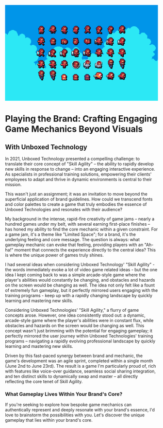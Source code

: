 <img src="images/skill-swap.png" class="main-image" />

# Playing the Brand: Crafting Engaging Game Mechanics Beyond Visuals
## With Unboxed Technology

In 2021, Unboxed Technology presented a compelling challenge: to translate their core concept of "Skill Agility" – the ability to rapidly develop new skills in response to change – into an engaging interactive experience. As specialists in professional training solutions, empowering their clients' employees to adapt and thrive in dynamic environments is central to their mission.

This wasn't just an assignment; it was an invitation to move beyond the superficial application of brand guidelines. How could we transcend fonts and color palettes to create a game that truly embodies the essence of Unboxed Technologies and resonates with their audience?

My background in the intense, rapid-fire creativity of game jams – nearly a hundred games under my belt, with several earning first-place finishes – has honed my ability to find the core mechanic within a given constraint. For a game jam, it's a theme like "Limited Space"; for a brand, it's the underlying feeling and core message. The question is always: what gameplay mechanic can evoke that feeling, providing players with an "Ah-ha!" moment that connects the experience directly to the central idea? This is where the unique power of games truly shines.

I had several ideas when considering Unboxed Technology' "Skill Agility" - the words immediately evoke a lot of video game related ideas - but the one idea I kept coming back to was a simple arcade-style game where the player's abilities would constantly be changing, and obstacles and hazards on the screen would be changing as well. The idea not only felt like a fount of extremely fun gameplay, but it perfectly mirrored users engaging with the training programs - keep up with a rapidly changing landscape by quickly learning and mastering new skills.

Considering Unboxed Technologies' "Skill Agility," a flurry of game concepts arose. However, one idea consistently stood out: a dynamic, arcade-style game where the player's abilities were in constant flux, while obstacles and hazards on the screen would be changing as well. This concept wasn't just brimming with the potential for engaging gameplay; it perfectly mirrored the user journey within Unboxed Technologies' training programs – navigating a rapidly evolving professional landscape by quickly learning and mastering new skills.

Driven by this fast-paced synergy between brand and mechanic, the game's development was an agile sprint, completed within a single month (June 2nd to June 23rd). The result is a game I'm particularly proud of, rich with features like voice-over guidance, seamless social sharing integration, and ten distinct skills to dynamically swap and master – all directly reflecting the core tenet of Skill Agility.

### What Gameplay Lives Within Your Brand's Core?

If you're seeking to explore how bespoke game mechanics can authentically represent and deeply resonate with your brand's essence, I'd love to brainstorm the possibilities with you. Let's discover the unique gameplay that lies within your brand's core.